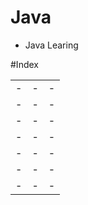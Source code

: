 # Java
- Java Learing

#Index

||||
|-|-|-|
|-|-|-|
|-|-|-|
|-|-|-|
|-|-|-|
|-|-|-|
|-|-|-|
|-|-|-|

